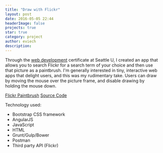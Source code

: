 ```yaml
---
title: "Draw with Flickr"
layout: post
date: 2016-05-05 22:44
headerImage: false
projects: true
star: true
category: project
author: eviech
description: 
---
```

Through the [web development](https://ncs.seattleu.edu/programs-courses/web-development/) certificate at Seattle U, I created an app that allows you to search Flickr for a search term of your choice and then use that picture as a paintbrush. I'm generally interested in tiny, interactive web apps that delight users, and this was my rudimentary take. Users can draw by moving the mouse over the picture frame, and disable drawing by holding the mouse down.

[Flickr Paintbrush](http://evcaho.github.io/paintbrush/)
[Source Code](https://github.com/evcaho/paintbrush)

Technology used:
* Bootstrap CSS framework
* AngularJS
* JavaScript
* HTML
* Grunt/Gulp/Bower
* Postman
* Third party API (Flickr)
